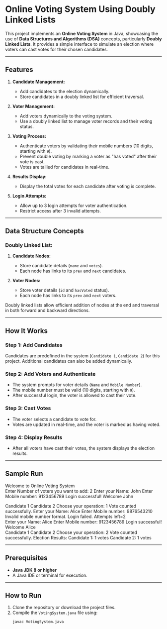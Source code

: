 # Online Voting System Using Doubly Linked Lists

This project implements an **Online Voting System** in Java, showcasing the use of **Data Structures and Algorithms (DSA)** concepts, particularly **Doubly Linked Lists**. It provides a simple interface to simulate an election where voters can cast votes for their chosen candidates.

---

## Features
1. **Candidate Management:**
   - Add candidates to the election dynamically.
   - Store candidates in a doubly linked list for efficient traversal.

2. **Voter Management:**
   - Add voters dynamically to the voting system.
   - Use a doubly linked list to manage voter records and their voting status.

3. **Voting Process:**
   - Authenticate voters by validating their mobile numbers (10 digits, starting with `9`).
   - Prevent double voting by marking a voter as "has voted" after their vote is cast.
   - Votes are tallied for candidates in real-time.

4. **Results Display:**
   - Display the total votes for each candidate after voting is complete.

5. **Login Attempts:**
   - Allow up to 3 login attempts for voter authentication.
   - Restrict access after 3 invalid attempts.

---

## Data Structure Concepts

### Doubly Linked List:
1. **Candidate Nodes:**
   - Store candidate details (`name` and `votes`).
   - Each node has links to its `prev` and `next` candidates.

2. **Voter Nodes:**
   - Store voter details (`id` and `hasVoted` status).
   - Each node has links to its `prev` and `next` voters.

Doubly linked lists allow efficient addition of nodes at the end and traversal in both forward and backward directions.

---

## How It Works

### Step 1: Add Candidates
Candidates are predefined in the system (`Candidate 1`, `Candidate 2`) for this project. Additional candidates can also be added dynamically.

### Step 2: Add Voters and Authenticate
- The system prompts for voter details (`Name` and `Mobile Number`).
- The mobile number must be valid (10 digits, starting with `9`).
- After successful login, the voter is allowed to cast their vote.

### Step 3: Cast Votes
- The voter selects a candidate to vote for.
- Votes are updated in real-time, and the voter is marked as having voted.

### Step 4: Display Results
- After all voters have cast their votes, the system displays the election results.

---

## Sample Run
Welcome to Online Voting System<br> Enter Number of voters you want to add: 2 Enter your Name: John Enter Mobile number: 9123456789 Login successful! Welcome John<br>

Candidate 1
Candidate 2 Choose your operation: 1 Vote counted successfully.
Enter your Name: Alice Enter Mobile number: 9876543210 Invalid mobile number format. Login failed. Attempts left=2 <br>Enter your Name: Alice Enter Mobile number: 9123456789 Login successful! Welcome Alice
<br>
Candidate 1
Candidate 2 Choose your operation: 2 Vote counted successfully.
Election Results: Candidate 1: 1 votes Candidate 2: 1 votes


---

## Prerequisites
- **Java JDK 8 or higher**
- A Java IDE or terminal for execution.

---

## How to Run

1. Clone the repository or download the project files.
2. Compile the `VotingSystem.java` file using:
   ```bash
   javac VotingSystem.java



